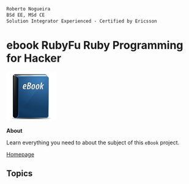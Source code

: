 ```
Roberto Nogueira  
BSd EE, MSd CE
Solution Integrator Experienced - Certified by Ericsson
```
# ebook RubyFu Ruby Programming for Hacker

![ebook image](images/ebook.png)

**About**

Learn everything you need to about the subject of this `eBook` project.

[Homepage](https://securityonline.info/2017/04/02/ebook-rubyfu-ruby-programming-hacker/)

## Topics
```

```

